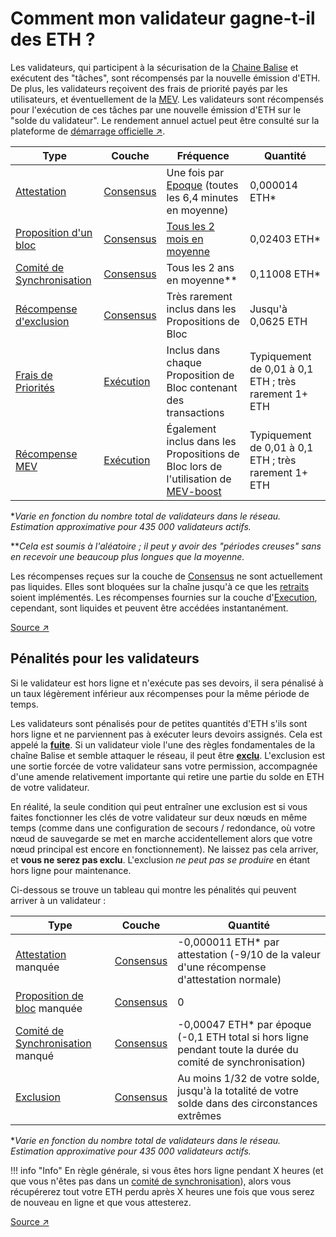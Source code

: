 # Comment mon validateur gagne-t-il des ETH ?

Les validateurs, qui participent à la sécurisation de la [Chaine Balise](../../staking-glossary#beacon-chain) et exécutent des "tâches", sont récompensés par la nouvelle émission d'ETH. De plus, les validateurs reçoivent des frais de  priorité payés par les utilisateurs, et éventuellement de la [MEV](../../staking-glossary#MEV). Les validateurs sont récompensés pour l'exécution de ces tâches par une nouvelle émission d'ETH sur le "solde du validateur". Le rendement annuel actuel peut être consulté sur la plateforme de [démarrage officielle ↗](https://launchpad.ethereum.org/).

| Type                                                               | Couche                                              | Fréquence                                                                                                              | Quantité                                             |
| ------------------------------------------------------------------ | --------------------------------------------------- | ---------------------------------------------------------------------------------------------------------------------- | ---------------------------------------------------- |
| [Attestation](../../staking-glossary#attestation)                  | [Consensus](../../staking-glossary#consensus-layer) | Une fois par [Epoque](../../staking-glossary#epoch) (toutes les 6,4 minutes en moyenne)                                | 0,000014 ETH\*                                       |
| [Proposition d'un bloc](../../staking-glossary#block-proposer)     | [Consensus](../../staking-glossary#consensus-layer) | [Tous les 2 mois en moyenne](../../recompenses/proposal-frequency)                                                                    | 0,02403 ETH\*                                        |
| [Comité de Synchronisation](../../staking-glossary#sync-committee) | [Consensus](../../staking-glossary#consensus-layer) | Tous les 2 ans en moyenne\*\*                                                                                          | 0,11008 ETH\*                                        |
| [Récompense d'exclusion](../../staking-glossary#slasher-node)      | [Consensus](../../staking-glossary#consensus-layer) | Très rarement inclus dans les Propositions de Bloc                                                                     | Jusqu'à 0,0625 ETH                                   |
| [Frais de Priorités](../../staking-glossary#priority-fees)         | [Exécution](../../staking-glossary#execution-layer) | Inclus dans chaque Proposition de Bloc contenant des transactions                                                      | Typiquement de 0,01 à 0,1 ETH ; très rarement 1+ ETH |
| [Récompense MEV](../../staking-glossary#mev)                       | [Exécution](../../staking-glossary#execution-layer) | Également inclus dans les Propositions de Bloc lors de l'utilisation de [MEV-boost](../../validator-clients/mev-boost) | Typiquement de 0,01 à 0,1 ETH ; très rarement 1+ ETH |

\*_Varie en fonction du nombre total de validateurs dans le réseau. Estimation approximative pour 435 000 validateurs actifs._

\*\*_Cela est soumis à l'aléatoire ; il peut y avoir des "périodes creuses" sans en recevoir une beaucoup plus longues que la moyenne._

Les récompenses reçues sur la couche de [Consensus](../../staking-glossary#consensus-layer) ne sont actuellement pas liquides. Elles sont bloquées sur la chaîne jusqu'à ce que les [retraits](../../faq#can-i-withdraw-my-eth-at-any-time) soient implémentés. Les récompenses fournies sur la couche d'[Execution](../../staking-glossary#execution-layer), cependant, sont liquides et peuvent être accédées instantanément.

[Source ↗](https://docs.rocketpool.net/guides/node/responsibilities.html#how-ethereum-staking-works)

## Pénalités pour les validateurs

Si le validateur est hors ligne et n'exécute pas ses devoirs, il sera pénalisé à un taux légèrement inférieur aux récompenses pour la même période de temps.

Les validateurs sont pénalisés pour de petites quantités d'ETH s'ils sont hors ligne et ne parviennent pas à exécuter leurs devoirs assignés. Cela est appelé la [**fuite**](../../staking-glossary#inactivity-leak). Si un validateur viole l'une des règles fondamentales de la chaîne Balise et semble attaquer le réseau, il peut être [**exclu**](../../staking-glossary#slashable-offenses). L'exclusion est une sortie forcée de votre validateur sans votre permission, accompagnée d'une amende relativement importante qui retire une partie du solde en ETH de votre validateur.

En réalité, la seule condition qui peut entraîner une exclusion est si vous faites fonctionner les clés de votre validateur sur deux nœuds en même temps (comme dans une configuration de secours / redondance, où votre nœud de sauvegarde se met en marche accidentellement alors que votre nœud principal est encore en fonctionnement). Ne laissez pas cela arriver, et **vous ne serez pas exclu**. L'exclusion _ne peut pas se produire_ en étant hors ligne pour maintenance.

Ci-dessous se trouve un tableau qui montre les pénalités qui peuvent arriver à un validateur :

| Type                                                                      | Couche                                              | Quantité                                                                                                     |
| ------------------------------------------------------------------------- | --------------------------------------------------- | ------------------------------------------------------------------------------------------------------------ |
| [Attestation](../../staking-glossary#attestation) manquée                 | [Consensus](../../staking-glossary#consensus-layer) | -0,000011 ETH\* par attestation (-9/10 de la valeur d'une récompense d'attestation normale)                  |
| [Proposition de bloc](../../staking-glossary#block-proposer) manquée      | [Consensus](../../staking-glossary#consensus-layer) | 0                                                                                                            |
| [Comité de Synchronisation](../../staking-glossary#sync-committee) manqué | [Consensus](../../staking-glossary#consensus-layer) | -0,00047 ETH\* par époque (-0,1 ETH total si hors ligne pendant toute la durée du comité de synchronisation) |
| [Exclusion](../../staking-glossary#slashable-offenses)                    | [Consensus](../../staking-glossary#consensus-layer) | Au moins 1/32 de votre solde, jusqu'à la totalité de votre solde dans des circonstances extrêmes             |

\*_Varie en fonction du nombre total de validateurs dans le réseau. Estimation approximative pour 435 000 validateurs actifs._

!!! info "Info"
    En règle générale, si vous êtes hors ligne pendant X heures (et que vous n'êtes pas dans un [comité de synchronisation](../../staking-glossary#sync-committee)), alors vous récupérerez tout votre ETH perdu après X heures une fois que vous serez de nouveau en ligne et que vous attesterez.

[Source ↗](https://docs.rocketpool.net/guides/node/responsibilities.html#penalties)
